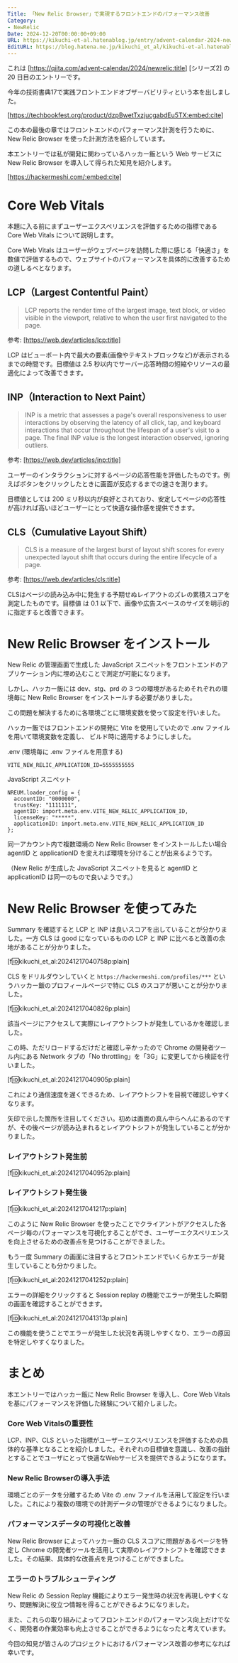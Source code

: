```yaml
---
Title: 「New Relic Browser」で実現するフロントエンドのパフォーマンス改善
Category:
- NewRelic
Date: 2024-12-20T00:00:00+09:00
URL: https://kikuchi-et-al.hatenablog.jp/entry/advent-calendar-2024-newrelic
EditURL: https://blog.hatena.ne.jp/kikuchi_et_al/kikuchi-et-al.hatenablog.jp/atom/entry/6802418398312205623
---
```


これは [https://qiita.com/advent-calendar/2024/newrelic:title] [シリーズ2] の 20 日目のエントリーです。

今年の技術書典17で実践フロントエンドオブザーバビリティという本を出しました。

[https://techbookfest.org/product/dzpBwetTxzjucgabdEu5TX:embed:cite]

この本の最後の章ではフロントエンドのパフォーマンス計測を行うために、 New Relic Browser を使った計測方法を紹介しています。

本エントリーでは私が開発に関わっているハッカー飯という Web サービスに New Relic Browser を導入して得られた知見を紹介します。

[https://hackermeshi.com/:embed:cite]

# Core Web Vitals

本題に入る前にまずユーザーエクスペリエンスを評価するための指標である Core Web Vitals について説明します。

Core Web Vitals はユーザーがウェブページを訪問した際に感じる「快適さ」を数値で評価するもので、ウェブサイトのパフォーマンスを具体的に改善するための道しるべとなります。

## LCP（Largest Contentful Paint）

>LCP reports the render time of the largest image, text block, or video visible in the viewport, relative to when the user first navigated to the page.

参考: [https://web.dev/articles/lcp:title]

LCP はビューポート内で最大の要素(画像やテキストブロックなど)が表示されるまでの時間です。目標値は 2.5 秒以内でサーバー応答時間の短縮やリソースの最適化によって改善できます。

## INP（Interaction to Next Paint）

>INP is a metric that assesses a page's overall responsiveness to user interactions by observing the latency of all click, tap, and keyboard interactions that occur throughout the lifespan of a user's visit to a page. The final INP value is the longest interaction observed, ignoring outliers.

参考: [https://web.dev/articles/inp:title]

ユーザーのインタラクションに対するページの応答性能を評価したものです。例えばボタンをクリックしたときに画面が反応するまでの速さを測ります。

目標値としては 200 ミリ秒以内が良好とされており、安定してページの応答性が高ければ高いほどユーザーにとって快適な操作感を提供できます。

## CLS（Cumulative Layout Shift）

>CLS is a measure of the largest burst of layout shift scores for every unexpected layout shift that occurs during the entire lifecycle of a page.

参考: [https://web.dev/articles/cls:title]

CLSはページの読み込み中に発生する予期せぬレイアウトのズレの累積スコアを測定したものです。目標値 は 0.1 以下で、画像や広告スペースのサイズを明示的に指定すると改善できます。

# New Relic Browser をインストール

New Relic の管理画面で生成した JavaScript スニペットをフロントエンドのアプリケーション内に埋め込むことで測定が可能になります。

しかし、ハッカー飯には dev、stg、prd の 3 つの環境があるためそれぞれの環境毎に New Relic Browser をインストールする必要がありました。

この問題を解決するために各環境ごとに環境変数を使って設定を行いました。

ハッカー飯ではフロントエンドの開発に Vite を使用していたので .env ファイルを用いて環境変数を定義し、 ビルド時に適用するようにしました。

.env (環境毎に .env ファイルを用意する)

```
VITE_NEW_RELIC_APPLICATION_ID=5555555555
```

JavaScript スニペット

```
NREUM.loader_config = {
  accountID: "0000000",
  trustKey: "1111111",
  agentID: import.meta.env.VITE_NEW_RELIC_APPLICATION_ID,
  licenseKey: "*****",
  applicationID: import.meta.env.VITE_NEW_RELIC_APPLICATION_ID
};
```

同一アカウント内で複数環境の New Relic Browser をインストールしたい場合 agentID と applicationID を変えれば環境を分けることが出来るようです。

（New Relic が生成した JavaScript スニペットを見ると agentID と applicationID は同一のもので良いようです。）

# New Relic Browser を使ってみた

Summary を確認すると LCP と INP は良いスコアを出していることが分かりました。一方 CLS は good になっているものの LCP と INP に比べると改善の余地があることが分かりました。

[f:id:kikuchi_et_al:20241217040758p:plain]

CLS をドリルダウンしていくと `https://hackermeshi.com/profiles/***` というハッカー飯のプロフィールページで特に CLS のスコアが悪いことが分かりました。

[f:id:kikuchi_et_al:20241217040826p:plain]

該当ページにアクセスして実際にレイアウトシフトが発生しているかを確認しました。

この時、ただリロードするだけだと確認し辛かったので Chrome の開発者ツール内にある Network タブの「No throttling」を「3G」に変更してから検証を行いました。

[f:id:kikuchi_et_al:20241217040905p:plain]

これにより通信速度を遅くできるため、レイアウトシフトを目視で確認しやすくなります。

矢印で示した箇所を注目してください。初めは画面の真ん中らへんにあるのですが、その後ページが読み込まれるとレイアウトシフトが発生していることが分かりました。

### レイアウトシフト発生前

[f:id:kikuchi_et_al:20241217040952p:plain]

### レイアウトシフト発生後

[f:id:kikuchi_et_al:20241217041217p:plain]

このように New Relic Browser を使ったことでクライアントがアクセスした各ページ毎のパフォーマンスを可視化することができ、ユーザーエクスペリエンスを向上させるための改善点を見つけることができました。

もう一度 Summary の画面に注目するとフロントエンドでいくらかエラーが発生していることも分かりました。

[f:id:kikuchi_et_al:20241217041252p:plain]

エラーの詳細をクリックすると Session replay の機能でエラーが発生した瞬間の画面を確認することができます。

[f:id:kikuchi_et_al:20241217041313p:plain]

この機能を使うことでエラーが発生した状況を再現しやすくなり、エラーの原因を特定しやすくなりました。

# まとめ

本エントリーではハッカー飯に New Relic Browser を導入し、Core Web Vitals を基にパフォーマンスを評価した経験について紹介しました。

### Core Web Vitalsの重要性

LCP、INP、CLS といった指標がユーザーエクスペリエンスを評価するための具体的な基準となることを紹介しました。それぞれの目標値を意識し、改善の指針とすることでユーザにとって快適なWebサービスを提供できるようになります。

### New Relic Browserの導入手法

環境ごとのデータを分離するため Vite の .env ファイルを活用して設定を行いました。これにより複数の環境での計測データの管理ができるようになりました。

### パフォーマンスデータの可視化と改善

New Relic Browser によってハッカー飯の CLS スコアに問題があるページを特定し Chrome の開発者ツールを活用して実際のレイアウトシフトを確認できました。その結果、具体的な改善点を見つけることができました。

### エラーのトラブルシューティング

New Relic の Session Replay 機能によりエラー発生時の状況を再現しやすくなり、問題解決に役立つ情報を得ることができるようになりました。

また、これらの取り組みによってフロントエンドのパフォーマンス向上だけでなく、開発者の作業効率も向上させることができるようになったと考えています。

今回の知見が皆さんのプロジェクトにおけるパフォーマンス改善の参考になれば幸いです。
